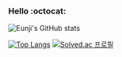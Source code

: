 ### Hello :octocat:


![Eunji's GitHub stats](https://github-readme-stats.vercel.app/api?username=hingco&show_icons=true&theme=dracula)


[![Top Langs](https://github-readme-stats.vercel.app/api/top-langs/?username=hingco&layout=compact&theme=nord&langs_count=5)](https://github.com/anuraghazra/github-readme-stats)
[![Solved.ac 프로필](http://mazassumnida.wtf/api/v2/generate_badge?boj=hingco)](https://solved.ac/hingco)
